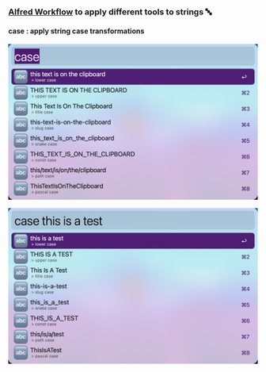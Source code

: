 ### [Alfred Workflow](https://www.alfredapp.com/workflows/) to apply different tools to strings 🔤️


#### case : apply string case transformations

![clipboard example](img/screenshots/case/clipboard.png)

![usage example](img/screenshots/case/usage.png)
